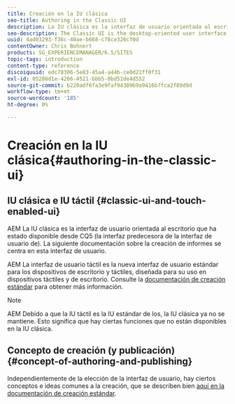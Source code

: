 ```yaml
---
title: Creación en la IU clásica
seo-title: Authoring in the Classic UI
description: La IU clásica es la interfaz de usuario orientada al escritorio que ha estado disponible desde CQ5. La siguiente documentación sobre la creación de informes se centra en esta interfaz de usuario. AEM La interfaz de usuario táctil es la nueva interfaz de usuario estándar para los dispositivos de escritorio y táctiles, diseñada para su uso en dispositivos táctiles y de escritorio. Consulte la documentación de creación estándar para obtener más información.
seo-description: The Classic UI is the desktop-oriented user interface that as been available since CQ5. The following documentation on authoring is focused on this UI. The touch-based UI is the new standard user interface for AEM, designed for use on both touch and desktop devices. Please see the standard authoring documentation for further information.
uuid: 4ad03293-f36c-40ae-b668-c78ce326cf0d
contentOwner: Chris Bohnert
products: SG_EXPERIENCEMANAGER/6.5/SITES
topic-tags: introduction
content-type: reference
discoiquuid: edc78306-5e83-45a4-a44b-ce0d21ff0f31
exl-id: 05286d1e-4266-4521-bbb5-0bd51de4d552
source-git-commit: b220adf6fa3e9faf94389b9a9416b7fca2f89d9d
workflow-type: tm+mt
source-wordcount: '185'
ht-degree: 0%

---
```


# Creación en la IU clásica{#authoring-in-the-classic-ui}

## IU clásica e IU táctil {#classic-ui-and-touch-enabled-ui}

AEM La IU clásica es la interfaz de usuario orientada al escritorio que ha estado disponible desde CQ5 (la interfaz predecesora de la interfaz de usuario de). La siguiente documentación sobre la creación de informes se centra en esta interfaz de usuario.

AEM La interfaz de usuario táctil es la nueva interfaz de usuario estándar para los dispositivos de escritorio y táctiles, diseñada para su uso en dispositivos táctiles y de escritorio. Consulte la [documentación de creación estándar](/help/sites-authoring/author.md) para obtener más información.

>[!NOTE]
>
>AEM Debido a que la IU táctil es la IU estándar de los, la IU clásica ya no se mantiene. Esto significa que hay ciertas funciones que no están disponibles en la IU clásica.

## Concepto de creación (y publicación) {#concept-of-authoring-and-publishing}

Independientemente de la elección de la interfaz de usuario, hay ciertos conceptos e ideas comunes a la creación, que se describen bien [aquí en la documentación de creación estándar](/help/sites-authoring/author.md#concept-of-authoring-and-publishing).
